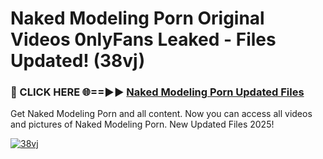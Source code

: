 # Naked Modeling Porn Original Videos 0nlyFans Leaked - Files Updated! (38vj)

<h3>🔴 CLICK HERE 🌐==►► <a href="https://tinyurl.com/up5wt9bj" rel="nofollow">Naked Modeling Porn Updated Files</a></h3>

Get Naked Modeling Porn and all content. Now you can access all videos and pictures of Naked Modeling Porn. New Updated Files 2025!

[![38vj](https://i.imgur.com/ABiUzMV.gif)](https://tinyurl.com/up5wt9bj)
